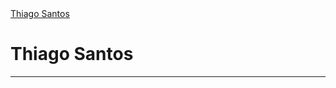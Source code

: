 
<script src="https://platform.linkedin.com/badges/js/profile.js" async defer type="text/javascript"></script>



<div class="badge-base LI-profile-badge" data-locale="en_US" data-size="medium" data-theme="light" data-type="HORIZONTAL" data-vanity="thiago-santos-8b6152241" data-version="v1"><a class="badge-base__link LI-simple-link" href="https://br.linkedin.com/in/thiago-santos-8b6152241?trk=profile-badge">Thiago Santos</a></div>
              
# Thiago Santos

---

